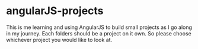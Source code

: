 # angularJS-projects

This is me learning and using AngularJS to build small projects as I go along in my journey. Each folders should be a project on it own. So please choose whichever project you would like to look at.
